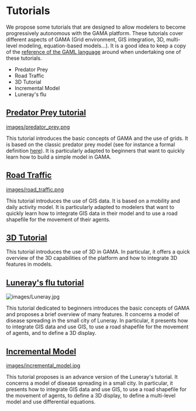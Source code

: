 # Tutorials




We propose some tutorials that are designed to allow modelers to become progressively autonomous with the GAMA platform. These tutorials cover different aspects of GAMA (Grid environment, GIS integration, 3D, multi-level modeling, equation-based models...). It is a good idea to keep a copy of the [reference of the GAML language](GamlReference) around when undertaking one of these tutorials.

<ul>
<li>Predator Prey</li>
<li>Road Traffic</li>
<li>3D Tutorial</li>
<li>Incremental Model</li>
<li>Luneray's flu</li>
</ul>




## [Predator Prey tutorial](PredatorPrey)
<a></a>
[images/predator_prey.png](resources\images/predator_prey.png)

This tutorial introduces the basic concepts of GAMA and the use of grids. It is based on the classic predator prey model (see for instance a formal definition [here](http://www.scholarpedia.org/article/Agent_based_modeling)). It is particularly adapted to beginners that want to quickly learn how to build a simple model in GAMA.



## [Road Traffic](RoadTrafficModel)
<a></a>
[images/road_traffic.png](resources\images/road_traffic.png)

This tutorial introduces the use of GIS data. It is based on a mobility and daily activity model. It is particularly adapted to modelers that want to quickly learn how to integrate GIS data in their model and to use a road shapefile for the movement of their agents.




## [3D Tutorial](ThreeD)
<a></a>
This tutorial introduces the use of 3D in GAMA. In particular, it offers a quick overview of the 3D capabilities of the platform and how to integrate 3D features in models.


## [Luneray's flu tutorial](LuneraysFlu)
<a></a>
![images/Luneray.jpg](resources\images/Luneray.jpg)


This tutorial dedicated to beginners introduces the basic concepts of GAMA and proposes a brief overview of many features.  It concerns a model of disease spreading in the small city of Luneray. In particular, it presents how to integrate GIS data and use GIS, to use a road shapefile for the movement of agents, and to define a 3D display.

## [Incremental Model](IncrementalModel)
<a></a>

[images/incremental_model.jpg](resources\images/incremental_model.jpg)


This tutorial proposes is an advance version of the Luneray's tutorial. It concerns a model of disease spreading in a small city. In particular, it presents how to integrate GIS data and use GIS, to use a road shapefile for the movement of agents, to define a 3D display, to define a multi-level model and use differential equations.